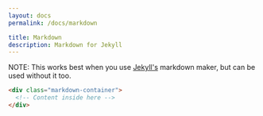 ```yaml
---
layout: docs
permalink: /docs/markdown

title: Markdown
description: Markdown for Jekyll
---
```


NOTE: This works best when you use [Jekyll's](https://jekyllrb.com/) markdown maker, but can be used without it too.
```html
<div class="markdown-container">
  <!-- Content inside here -->
</div>
```

